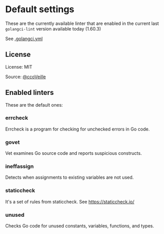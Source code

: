 # Default settings

These are the currently available linter that are enabled in the current last `golangci-lint` version available today (1.60.3)

See [.golangci.yml](.golangci.yml)

## License

License: MIT

Source: [@ccoVeille](https://github.com/ccoVeille/golangci-lint-config-examples)

## Enabled linters

These are the default ones:

### errcheck
 Errcheck is a program for checking for unchecked errors in Go code.

### govet
 Vet examines Go source code and reports suspicious constructs.

### ineffassign
 Detects when assignments to existing variables are not used.

### staticcheck
 It's a set of rules from staticcheck. See https://staticcheck.io/

### unused
 Checks Go code for unused constants, variables, functions, and types.